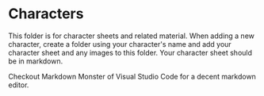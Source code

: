 # Characters

This folder is for character sheets and related material. When adding a new character, create a folder using your character's name and add your character sheet and any images to this folder. Your character sheet should be in markdown.

Checkout Markdown Monster of Visual Studio Code for a decent markdown editor.